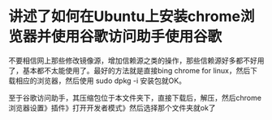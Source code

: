 # 讲述了如何在Ubuntu上安装chrome浏览器并使用谷歌访问助手使用谷歌
不要相信网上那些修改镜像源，增加信赖源之类的操作，那些信赖源好多都不好用了，基本都不太能使用了。最好的方法就是直接bing chrome for linux，然后下载相应的浏览器，然后使用
sudo dpkg -i 安装包就OK。

至于谷歌访问助手，其压缩包位于本文件夹下，直接下载后，解压，然后chrome浏览器设置》插件》打开开发者模式》然后选择那个文件夹就ok了
